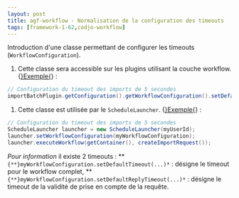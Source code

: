 ```yaml
---
layout: post
title: agf-workflow - Normalisation de la configuration des timeouts
tags: [framework-1-62,codjo-workflow]
---
```

Introduction d'une classe permettant de configurer les timeouts (```WorkflowConfiguration```).
1. Cette classe sera accessible sur les plugins utilisant la couche workflow.
{<u>}Exemple{</u>} :
```java
// Configuration du timeout des imports de 5 secondes
importBatchPlugin.getConfiguration().getWorkflowConfiguration().setDefaultTimeout(5000);
```
1. Cette classe est utilisée par le ```ScheduleLauncher```. 
{<u>}Exemple{</u>} :
```java
// Configuration du timeout des imports de 5 secondes
ScheduleLauncher launcher = new ScheduleLauncher(myUserId);
launcher.setWorkflowConfiguration(myWorkflowConfiguration);
launcher.executeWorkflow(getContainer(), createImportRequest());
```

_Pour information_ il existe 2 timeouts :
** ```{**}myWorkflowConfiguration.setDefaultTimeout(...)*``` : désigne le timeout pour le workflow complet,
** ```{**}myWorkflowConfiguration.setDefaultReplyTimeout(...)*``` : désigne le timeout de la validité de prise en compte de la requête.
